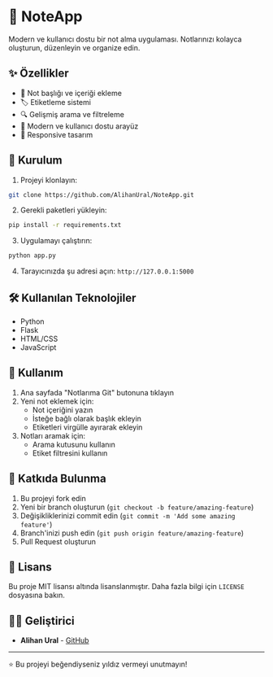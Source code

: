 # 📝 NoteApp

Modern ve kullanıcı dostu bir not alma uygulaması. Notlarınızı kolayca oluşturun, düzenleyin ve organize edin.

## ✨ Özellikler

- 📌 Not başlığı ve içeriği ekleme
- 🏷️ Etiketleme sistemi
- 🔍 Gelişmiş arama ve filtreleme
- 🎨 Modern ve kullanıcı dostu arayüz
- 📱 Responsive tasarım

## 🚀 Kurulum

1. Projeyi klonlayın:
```bash
git clone https://github.com/AlihanUral/NoteApp.git
```

2. Gerekli paketleri yükleyin:
```bash
pip install -r requirements.txt
```

3. Uygulamayı çalıştırın:
```bash
python app.py
```

4. Tarayıcınızda şu adresi açın: `http://127.0.0.1:5000`

## 🛠️ Kullanılan Teknolojiler

- Python
- Flask
- HTML/CSS
- JavaScript

## 📝 Kullanım

1. Ana sayfada "Notlarıma Git" butonuna tıklayın
2. Yeni not eklemek için:
   - Not içeriğini yazın
   - İsteğe bağlı olarak başlık ekleyin
   - Etiketleri virgülle ayırarak ekleyin
3. Notları aramak için:
   - Arama kutusunu kullanın
   - Etiket filtresini kullanın

## 🤝 Katkıda Bulunma

1. Bu projeyi fork edin
2. Yeni bir branch oluşturun (`git checkout -b feature/amazing-feature`)
3. Değişikliklerinizi commit edin (`git commit -m 'Add some amazing feature'`)
4. Branch'inizi push edin (`git push origin feature/amazing-feature`)
5. Pull Request oluşturun

## 📄 Lisans

Bu proje MIT lisansı altında lisanslanmıştır. Daha fazla bilgi için `LICENSE` dosyasına bakın.

## 👨‍💻 Geliştirici

- **Alihan Ural** - [GitHub](https://github.com/AlihanUral)

---
⭐️ Bu projeyi beğendiyseniz yıldız vermeyi unutmayın!
